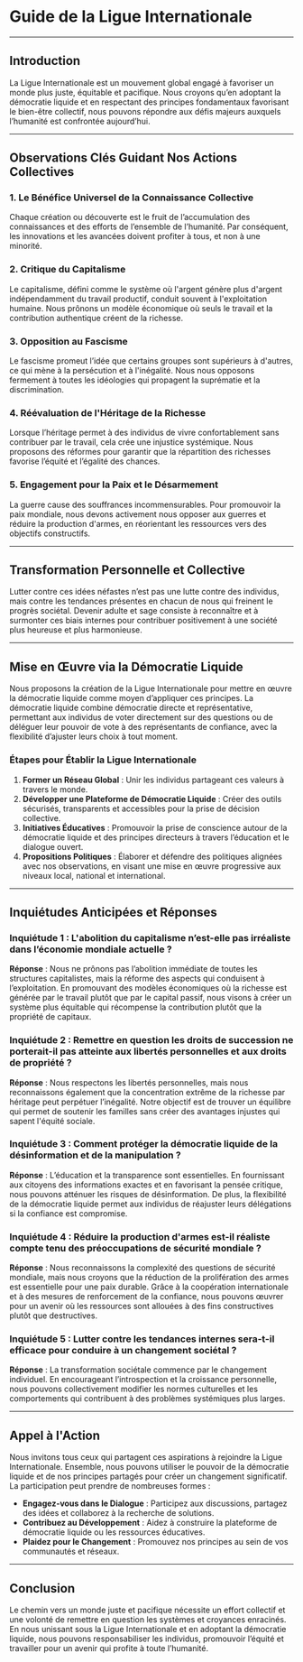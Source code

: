 # Guide de la Ligue Internationale

---

## Introduction

La Ligue Internationale est un mouvement global engagé à favoriser un monde plus juste, équitable et pacifique. Nous croyons qu’en adoptant la démocratie liquide et en respectant des principes fondamentaux favorisant le bien-être collectif, nous pouvons répondre aux défis majeurs auxquels l’humanité est confrontée aujourd’hui.

---

## Observations Clés Guidant Nos Actions Collectives

### 1. Le Bénéfice Universel de la Connaissance Collective

Chaque création ou découverte est le fruit de l’accumulation des connaissances et des efforts de l’ensemble de l’humanité. Par conséquent, les innovations et les avancées doivent profiter à tous, et non à une minorité.

### 2. Critique du Capitalisme

Le capitalisme, défini comme le système où l'argent génère plus d'argent indépendamment du travail productif, conduit souvent à l'exploitation humaine. Nous prônons un modèle économique où seuls le travail et la contribution authentique créent de la richesse.

### 3. Opposition au Fascisme

Le fascisme promeut l’idée que certains groupes sont supérieurs à d'autres, ce qui mène à la persécution et à l'inégalité. Nous nous opposons fermement à toutes les idéologies qui propagent la suprématie et la discrimination.

### 4. Réévaluation de l'Héritage de la Richesse

Lorsque l’héritage permet à des individus de vivre confortablement sans contribuer par le travail, cela crée une injustice systémique. Nous proposons des réformes pour garantir que la répartition des richesses favorise l’équité et l’égalité des chances.

### 5. Engagement pour la Paix et le Désarmement

La guerre cause des souffrances incommensurables. Pour promouvoir la paix mondiale, nous devons activement nous opposer aux guerres et réduire la production d'armes, en réorientant les ressources vers des objectifs constructifs.

---

## Transformation Personnelle et Collective

Lutter contre ces idées néfastes n’est pas une lutte contre des individus, mais contre les tendances présentes en chacun de nous qui freinent le progrès sociétal. Devenir adulte et sage consiste à reconnaître et à surmonter ces biais internes pour contribuer positivement à une société plus heureuse et plus harmonieuse.

---

## Mise en Œuvre via la Démocratie Liquide

Nous proposons la création de la Ligue Internationale pour mettre en œuvre la démocratie liquide comme moyen d’appliquer ces principes. La démocratie liquide combine démocratie directe et représentative, permettant aux individus de voter directement sur des questions ou de déléguer leur pouvoir de vote à des représentants de confiance, avec la flexibilité d’ajuster leurs choix à tout moment.

### Étapes pour Établir la Ligue Internationale

1. **Former un Réseau Global** : Unir les individus partageant ces valeurs à travers le monde.
2. **Développer une Plateforme de Démocratie Liquide** : Créer des outils sécurisés, transparents et accessibles pour la prise de décision collective.
3. **Initiatives Éducatives** : Promouvoir la prise de conscience autour de la démocratie liquide et des principes directeurs à travers l’éducation et le dialogue ouvert.
4. **Propositions Politiques** : Élaborer et défendre des politiques alignées avec nos observations, en visant une mise en œuvre progressive aux niveaux local, national et international.

---

## Inquiétudes Anticipées et Réponses

### Inquiétude 1 : **L'abolition du capitalisme n’est-elle pas irréaliste dans l’économie mondiale actuelle ?**

**Réponse** : Nous ne prônons pas l’abolition immédiate de toutes les structures capitalistes, mais la réforme des aspects qui conduisent à l’exploitation. En promouvant des modèles économiques où la richesse est générée par le travail plutôt que par le capital passif, nous visons à créer un système plus équitable qui récompense la contribution plutôt que la propriété de capitaux.

### Inquiétude 2 : **Remettre en question les droits de succession ne porterait-il pas atteinte aux libertés personnelles et aux droits de propriété ?**

**Réponse** : Nous respectons les libertés personnelles, mais nous reconnaissons également que la concentration extrême de la richesse par héritage peut perpétuer l’inégalité. Notre objectif est de trouver un équilibre qui permet de soutenir les familles sans créer des avantages injustes qui sapent l'équité sociale.

### Inquiétude 3 : **Comment protéger la démocratie liquide de la désinformation et de la manipulation ?**

**Réponse** : L’éducation et la transparence sont essentielles. En fournissant aux citoyens des informations exactes et en favorisant la pensée critique, nous pouvons atténuer les risques de désinformation. De plus, la flexibilité de la démocratie liquide permet aux individus de réajuster leurs délégations si la confiance est compromise.

### Inquiétude 4 : **Réduire la production d'armes est-il réaliste compte tenu des préoccupations de sécurité mondiale ?**

**Réponse** : Nous reconnaissons la complexité des questions de sécurité mondiale, mais nous croyons que la réduction de la prolifération des armes est essentielle pour une paix durable. Grâce à la coopération internationale et à des mesures de renforcement de la confiance, nous pouvons œuvrer pour un avenir où les ressources sont allouées à des fins constructives plutôt que destructives.

### Inquiétude 5 : **Lutter contre les tendances internes sera-t-il efficace pour conduire à un changement sociétal ?**

**Réponse** : La transformation sociétale commence par le changement individuel. En encourageant l’introspection et la croissance personnelle, nous pouvons collectivement modifier les normes culturelles et les comportements qui contribuent à des problèmes systémiques plus larges.

---

## Appel à l'Action

Nous invitons tous ceux qui partagent ces aspirations à rejoindre la Ligue Internationale. Ensemble, nous pouvons utiliser le pouvoir de la démocratie liquide et de nos principes partagés pour créer un changement significatif. La participation peut prendre de nombreuses formes :

- **Engagez-vous dans le Dialogue** : Participez aux discussions, partagez des idées et collaborez à la recherche de solutions.
- **Contribuez au Développement** : Aidez à construire la plateforme de démocratie liquide ou les ressources éducatives.
- **Plaidez pour le Changement** : Promouvez nos principes au sein de vos communautés et réseaux.

---

## Conclusion

Le chemin vers un monde juste et pacifique nécessite un effort collectif et une volonté de remettre en question les systèmes et croyances enracinés. En nous unissant sous la Ligue Internationale et en adoptant la démocratie liquide, nous pouvons responsabiliser les individus, promouvoir l’équité et travailler pour un avenir qui profite à toute l’humanité.
